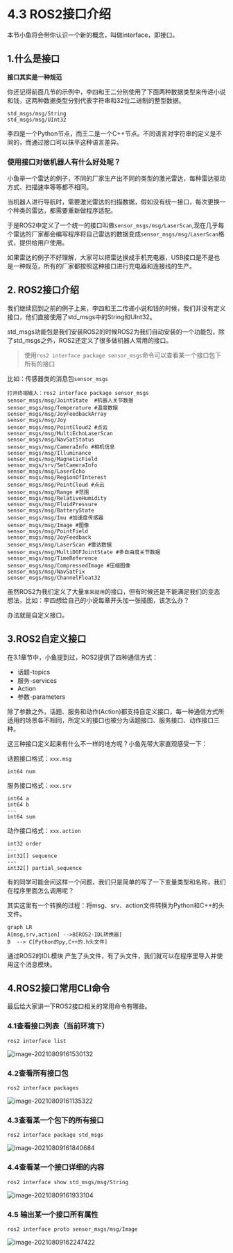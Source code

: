 # 4.3 ROS2接口介绍

本节小鱼将会带你认识一个新的概念，叫做interface，即接口。

## 1.什么是接口

**接口其实是一种规范**

你还记得前面几节的示例中，李四和王二分别使用了下面两种数据类型来传递小说和钱，这两种数据类型分别代表字符串和32位二进制的整型数据。

```
std_msgs/msg/String
std_msgs/msg/UInt32
```

李四是一个Python节点，而王二是一个C++节点。不同语言对字符串的定义是不同的，而通过接口可以抹平这种语言差异。

### 使用接口对做机器人有什么好处呢？

小鱼举一个雷达的例子，不同的厂家生产出不同的类型的激光雷达，每种雷达驱动方式、扫描速率等等都不相同。

当机器人进行导航时，需要激光雷达的扫描数据，假如没有统一接口，每次更换一个种类的雷达，都需要重新做程序适配。

于是ROS2中定义了一个统一的接口叫做`sensor_msgs/msg/LaserScan`,现在几乎每个雷达的厂家都会编写程序将自己雷达的数据变成`sensor_msgs/msg/LaserScan`格式，提供给用户使用。

如果雷达的例子不好理解，大家可以把雷达换成手机充电器，USB接口是不是也是一种规范，所有的厂家都按照这种接口进行充电器和连接线的生产。




## 2. ROS2接口介绍

我们继续回到之前的例子上来，李四和王二传递小说和钱的时候，我们并没有定义接口，他们直接使用了std_msgs中的String和UInt32。

std_msgs功能包是我们安装ROS2的时候ROS2为我们自动安装的一个功能包，除了std_msgs之外，ROS2还定义了很多做机器人常用的接口。

> 使用`ros2 interface package sensor_msgs`命令可以查看某一个接口包下所有的接口

比如：传感器类的消息包`sensor_msgs`

```
打开终端输入：ros2 interface package sensor_msgs
sensor_msgs/msg/JointState  #机器人关节数据
sensor_msgs/msg/Temperature #温度数据
sensor_msgs/msg/JoyFeedbackArray 
sensor_msgs/msg/Joy
sensor_msgs/msg/PointCloud2 #点云
sensor_msgs/msg/MultiEchoLaserScan 
sensor_msgs/msg/NavSatStatus 
sensor_msgs/msg/CameraInfo #相机信息
sensor_msgs/msg/Illuminance 
sensor_msgs/msg/MagneticField
sensor_msgs/srv/SetCameraInfo
sensor_msgs/msg/LaserEcho 
sensor_msgs/msg/RegionOfInterest
sensor_msgs/msg/PointCloud #点云
sensor_msgs/msg/Range #范围
sensor_msgs/msg/RelativeHumidity
sensor_msgs/msg/FluidPressure
sensor_msgs/msg/BatteryState
sensor_msgs/msg/Imu #加速度传感器
sensor_msgs/msg/Image #图像
sensor_msgs/msg/PointField
sensor_msgs/msg/JoyFeedback
sensor_msgs/msg/LaserScan #雷达数据
sensor_msgs/msg/MultiDOFJointState #多自由度关节数据
sensor_msgs/msg/TimeReference 
sensor_msgs/msg/CompressedImage #压缩图像
sensor_msgs/msg/NavSatFix 
sensor_msgs/msg/ChannelFloat32
```

虽然ROS2为我们定义了大量`拿来就用`的接口，但有时候还是不能满足我们的变态想法，比如：李四想给自己的小说每章开头加一张插图，该怎么办？

办法就是自定义接口。





## 3.ROS2自定义接口

在3.1章节中，小鱼提到过，ROS2提供了四种通信方式：

- 话题-topics
- 服务-services
- Action
- 参数-parameters

除了参数之外，话题、服务和动作(Action)都支持自定义接口，每一种通信方式所适用的场景各不相同，所定义的接口也被分为话题接口、服务接口、动作接口三种。

这三种接口定义起来有什么不一样的地方呢？小鱼先带大家直观感受一下：

话题接口格式：`xxx.msg`

```
int64 num
```

服务接口格式：`xxx.srv`

```
int64 a
int64 b
---
int64 sum
```

动作接口格式：`xxx.action`

```
int32 order
---
int32[] sequence
---
int32[] partial_sequence
```

有的同学可能会问这样一个问题，我们只是简单的写了一下变量类型和名称，我们在程序里面怎么调用呢？

其实这里有一个转换的过程：将msg、srv、action文件转换为Python和C++的头文件。

```mermaid
graph LR
A[msg,srv,action] -->B[ROS2-IDL转换器]
B  --> C[Python的py,C++的.h头文件]
```

通过ROS2的IDL模块 产生了头文件，有了头文件，我们就可以在程序里导入并使用这个消息模块。





## 4.ROS2接口常用CLI命令

最后给大家讲一下ROS2接口相关的常用命令有哪些。

### 4.1查看接口列表（当前环境下）

```
ros2 interface list
```

![image-20210809161530132](4.5ROS2通信接口介绍/imgs/image-20210809161530132.png)

### 4.2查看所有接口包

```
ros2 interface packages 
```

![image-20210809161135322](4.5ROS2通信接口介绍/imgs/image-20210809161135322.png)

### 4.3查看某一个包下的所有接口

```
ros2 interface package std_msgs
```

![image-20210809161840684](4.5ROS2通信接口介绍/imgs/image-20210809161840684.png)



### 4.4查看某一个接口详细的内容

```
ros2 interface show std_msgs/msg/String
```

![image-20210809161933104](4.5ROS2通信接口介绍/imgs/image-20210809161933104.png)

### 4.5 输出某一个接口所有属性

```
ros2 interface proto sensor_msgs/msg/Image
```

![image-20210809162247422](4.5ROS2通信接口介绍/imgs/image-20210809162247422.png)

